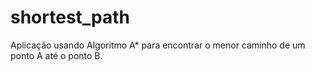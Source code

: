 # shortest_path
Aplicação usando Algoritmo A* para encontrar o menor caminho de um ponto A até o ponto B.

